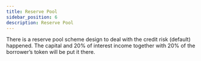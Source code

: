 ```yaml
---
title: Reserve Pool
sidebar_position: 6
description: Reserve Pool
---
```


There is a reserve pool scheme design to deal with the credit risk (default) happened. The capital and 20% of interest income together with 20% of the borrower’s token will be put it there.

